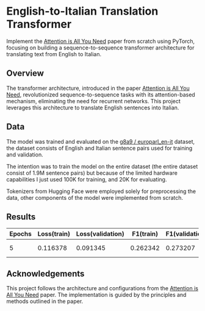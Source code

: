 # English-to-Italian Translation Transformer

Implement the [Attention is All You Need](https://arxiv.org/abs/1706.03762) paper from scratch using PyTorch, focusing on building a sequence-to-sequence transformer architecture for translating text from English to Italian.

## Overview

The transformer architecture, introduced in the paper [Attention is All You Need](https://arxiv.org/abs/1706.03762), revolutionized sequence-to-sequence tasks with its attention-based mechanism, eliminating the need for recurrent networks. This project leverages this architecture to translate English sentences into Italian.

## Data

The model was trained and evaluated on the [g8a9 / europarl_en-it](https://huggingface.co/datasets/g8a9/europarl_en-it) dataset, the dataset consists of English and Italian sentence pairs used for training and validation.

The intention was to train the model on the entire dataset (the entire dataset consist of 1.9M sentence pairs)  but because of the limited hardware capabilities I just used 100K for training, and 20K for evaluating.

Tokenizers from Hugging Face were employed solely for preprocessing the data, other components of the model were implemented from scratch.

## Results

| Epochs | Loss(train) | Loss(validation) | F1(train) | F1(validation) | Time(minutes) | Device     |
|--------|-------------|------------------|-----------|----------------|---------------|------------|
| 5      | 0.116378    | 0.091345         | 0.262342  | 0.273207       | 170           | 1 x T4 GPU |

## Acknowledgements

This project follows the architecture and configurations from the [Attention is All You Need](https://arxiv.org/abs/1706.03762) paper. The implementation is guided by the principles and methods outlined in the paper.

